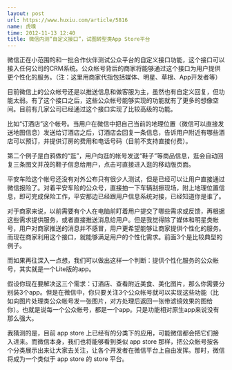 ```yaml
---
layout: post
url: https://www.huxiu.com/article/5816
name: 虎嗅
time: 2012-11-13 12:40
title: 微信内测“自定义接口”，试图转型类App Store平台
---
```

微信正在小范围的和一批合作伙伴测试公众平台的自定义接口功能，这个接口可以接入任何公司的CRM系统。公众帐号背后的商家将能够通过这个接口为用户提供更个性化的服务。（注：这里用商家代指包括媒体、明星、草根、App开发者等）

目前微信上的公众帐号还是以推送信息和做客服为主，虽然也有自定义回复，但功能太弱。有了这个接口之后，这些公众帐号能够实现的功能就有了更多的想像空间。目前有几家公司已经通过这个接口实现了比较高级的功能。

比如“订酒店”这个帐号。当用户在微信中把自己当前的地理位置（微信可以直接发送地图信息）发送给订酒店之后，订酒店会回复一条信息，告诉用户附近有哪些酒店可以预订，并提供订房的费用和电话号码（目前不支持直接付费）。

第二个例子是白鸦做的“逛”，用户向逛的帐号发送“鞋子”等商品信息，逛会自动回复三条图文并茂的鞋子信息给用户，点击可直接进入逛的移动版页面。

平安车险这个帐号还没有对外公布只有很少人测试，但是已经可以让用户直接通过微信报险了。对着平安车险的公众号，直接拍一下车辆刮擦现场，附上地理位置信息，即可完成保险工作，平安那边已经跟用户信息系统对接，已经知道你是谁了。

对于商家来说，以前需要有个人在电脑前盯着用户提交了哪些需求或反馈，再根据这些需求提供服务，或者直接推送消息给用户。但是我觉得除了媒体和明星类帐号，用户对商家推送的消息并不感冒，用户更希望能够让商家提供个性化的服务。而现在商家利用这个接口，就能够满足用户的个性化需求。前面3个是比较典型的例子。

而如果再往深入一点想，我们可以做出这样一个判断：提供个性化服务的公众帐号，其实就是一个Lite版的app。

假设你现在要解决这三个需求：订酒店、查看附近美食、美化图片，那么你需要分别装3个app。但是在微信中，你只要关注3个公众帐号就可以实现这些功能（比如向图片处理类公众帐号发一张图片，对方处理后返回一张带滤镜效果的图给你）。也就是说每一个公众帐号，都是一个app。只是功能相对原生app来说没有那么强大。

我猜测的是，目前 app store 上已经有的分类下的应用，可能微信都会把它们接入进来。而微信本身，我们也将能够看到类似 app store 那样，把公众帐号按各个分类展示出来让大家去关注，让各个开发者在微信平台上自由发挥。那时，微信将成为一个类似于 app store 的 store 平台。


